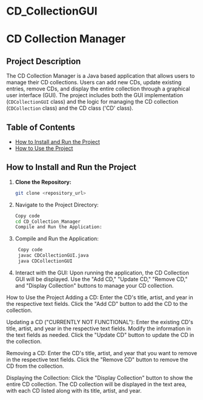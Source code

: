 # CD_CollectionGUI



# CD Collection Manager

## Project Description
The CD Collection Manager is a Java based application that allows users to manage their CD collections. Users can add new CDs, update existing entries, remove CDs, and display the entire collection through a graphical user interface (GUI). The project includes both the GUI implementation (`CDCollectionGUI` class) and the logic for managing the CD collection (`CDCollection` class) and the CD class ('CD' class).

## Table of Contents
- [How to Install and Run the Project](#how-to-install-and-run-the-project)
- [How to Use the Project](#how-to-use-the-project)

## How to Install and Run the Project
1. **Clone the Repository:**
   ```bash
   git clone <repository_url>

2. Navigate to the Project Directory:
    ```bash
    Copy code
    cd CD_Collection_Manager
    Compile and Run the Application:
   
4. Compile and Run the Application:
   ```bash
    Copy code
    javac CDCollectionGUI.java
    java CDCollectionGUI

5. Interact with the GUI:
  Upon running the application, the CD Collection GUI will be displayed.
  Use the "Add CD," "Update CD," "Remove CD," and "Display Collection" buttons to manage your CD collection.


How to Use the Project
  Adding a CD:
  Enter the CD's title, artist, and year in the respective text fields.
  Click the "Add CD" button to add the CD to the collection.
  
  Updating a CD ("CURRENTLY NOT FUNCTIONAL"):
  Enter the existing CD's title, artist, and year in the respective text fields.
  Modify the information in the text fields as needed.
  Click the "Update CD" button to update the CD in the collection.
  
  Removing a CD:
  Enter the CD's title, artist, and year that you want to remove in the respective text fields.
  Click the "Remove CD" button to remove the CD from the collection.
  
  Displaying the Collection:
  Click the "Display Collection" button to show the entire CD collection.
  The CD collection will be displayed in the text area, with each CD listed along with its title, artist, and year.
